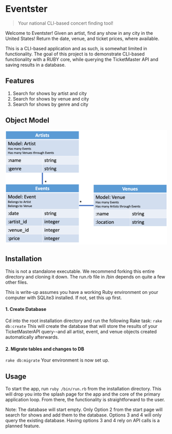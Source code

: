 # Eventster
> Your national CLI-based concert finding tool!

Welcome to Eventster! Given an artist, find any show in any city in the United States! Return the date, venue, and ticket prices, where available.

This is a CLI-based application and as such, is somewhat limited in functionality. The goal of this project is to demonstrate CLI-based functionality with a RUBY core, while querying the TicketMaster API and saving results in a database.

## Features
1. Search for shows by artist and city
2. Search for shows by venue and city
3. Search for shows by genre and city

## Object Model
![Eventster Objects Model](https://github.com/imanj12/module-one-final-project-guidelines-dc-web-100818/blob/iman/img/object_models.png)

## Installation
This is not a standalone executable. We recommend forking this entire directory and cloning it down. The run.rb file in /bin depends on quite a few other files.

This is write-up assumes you have a working Ruby environment on your computer with SQLite3 installed. If not, set this up first.

#### 1. Create Database
Cd into the root installation directory and run the following Rake task:
`rake db:create`
This will create the database that will store the results of your TicketMasterAPI query--and all artist, event, and venue objects created automatically afterwards.
#### 2. Migrate tables and changes to DB
`rake db:migrate`
Your environment is now set up.

## Usage
To start the app, run `ruby /bin/run.rb` from the installation directory. This will drop you into the splash page for the app and the core of the primary application loop. From there, the functionality is straightforward to the user.

Note: The database will start empty. Only Option 2 from the start page will search for shows and add them to the database. Options 3 and 4 will only query the existing database. Having options 3 and 4 rely on API calls is a planned feature.
